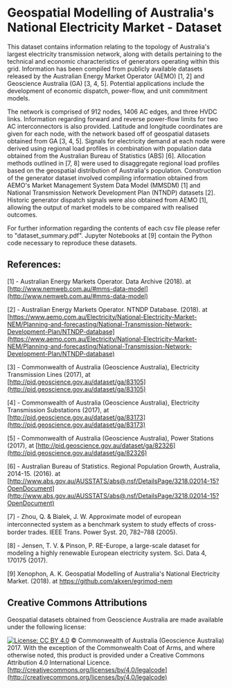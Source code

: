 # Geospatial Modelling of Australia's National Electricity Market - Dataset

This dataset contains information relating to the topology of Australia's largest electricity transmission network, along with details pertaining to the technical and economic characteristics of generators operating within this grid. Information has been compiled from publicly available datasets released by the Australian Energy Market Operator (AEMO) [1, 2] and Geoscience Australia (GA) [3, 4, 5]. Potential applications include the development of economic dispatch, power-flow, and unit commitment models.

The network is comprised of 912 nodes, 1406 AC edges, and three HVDC links. Information regarding forward and reverse power-flow limits for two AC interconnectors is also provided. Latitude and longitude coordinates are given for each node, with the network based off of geospatial datasets obtained from GA [3, 4, 5]. Signals for electricity demand at each node were derived using regional load profiles in combination with population data obtained from the Australian Bureau of Statistics (ABS) [6]. Allocation methods outlined in [7, 8] were used to disaggregate regional load profiles based on the geospatial distribution of Australia's population. Construction of the generator dataset involved compiling information obtained from AEMO's Market Management System Data Model (MMSDM) [1] and National Transmission Network Development Plan (NTNDP) datasets [2]. Historic generator dispatch signals were also obtained from AEMO [1], allowing the output of market models to be compared with realised outcomes.

For further information regarding the contents of each csv file please refer to "dataset_summary.pdf". Jupyter Notebooks at [9] contain the Python code necessary to reproduce these datasets.

## References:
[1] - Australian Energy Markets Operator. Data Archive (2018). at [http://www.nemweb.com.au/#mms-data-model](http://www.nemweb.com.au/#mms-data-model)

[2] - Australian Energy Markets Operator. NTNDP Database. (2018). at [https://www.aemo.com.au/Electricity/National-Electricity-Market-NEM/Planning-and-forecasting/National-Transmission-Network-Development-Plan/NTNDP-database](https://www.aemo.com.au/Electricity/National-Electricity-Market-NEM/Planning-and-forecasting/National-Transmission-Network-Development-Plan/NTNDP-database)

[3] - Commonwealth of Australia (Geoscience Australia), Electricity Transmission Lines (2017), at [http://pid.geoscience.gov.au/dataset/ga/83105](http://pid.geoscience.gov.au/dataset/ga/83105)

[4] - Commonwealth of Australia (Geoscience Australia), Electricity Transmission Substations (2017), at [http://pid.geoscience.gov.au/dataset/ga/83173](http://pid.geoscience.gov.au/dataset/ga/83173)

[5] - Commonwealth of Australia (Geoscience Australia), Power Stations (2017), at [http://pid.geoscience.gov.au/dataset/ga/82326](http://pid.geoscience.gov.au/dataset/ga/82326)

[6] - Australian Bureau of Statistics. Regional Population Growth, Australia, 2014-15. (2016). at [http://www.abs.gov.au/AUSSTATS/abs@.nsf/DetailsPage/3218.02014-15?OpenDocument](http://www.abs.gov.au/AUSSTATS/abs@.nsf/DetailsPage/3218.02014-15?OpenDocument)

[7] - Zhou, Q. & Bialek, J. W. Approximate model of european interconnected system as a benchmark system to study eﬀects of cross-border trades. IEEE Trans. Power Syst. 20, 782–788 (2005).

[8] - Jensen, T. V. & Pinson, P. RE-Europe, a large-scale dataset for modeling a highly renewable European electricity system. Sci. Data 4, 170175 (2017).

[9] Xenophon, A. K. Geospatial Modelling of Australia's National Electricity Market. (2018). at https://github.com/akxen/egrimod-nem

## Creative Commons Attributions
Geospatial datasets obtained from Geoscience Australia are made available under the following license:

[![License: CC BY 4.0](https://licensebuttons.net/l/by/4.0/80x15.png)](https://creativecommons.org/licenses/by/4.0/) © Commonwealth of Australia (Geoscience Australia) 2017. With the exception of the Commonwealth Coat of Arms, and where otherwise noted, this product is provided under a Creative Commons Attribution 4.0 International Licence. [http://creativecommons.org/licenses/by/4.0/legalcode](http://creativecommons.org/licenses/by/4.0/legalcode)
